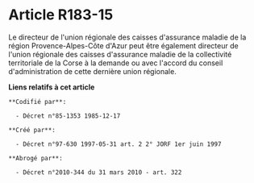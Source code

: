 # Article R183-15

Le directeur de l'union régionale des caisses d'assurance maladie de la région Provence-Alpes-Côte d'Azur peut être également
directeur de l'union régionale des caisses d'assurance maladie de la collectivité territoriale de la Corse à la demande ou
avec l'accord du conseil d'administration de cette dernière union régionale.

**Liens relatifs à cet article**

	**Codifié par**:

	  - Décret n°85-1353 1985-12-17

	**Créé par**:

	  - Décret n°97-630 1997-05-31 art. 2 2° JORF 1er juin 1997

	**Abrogé par**:

	  - Décret n°2010-344 du 31 mars 2010 - art. 322
